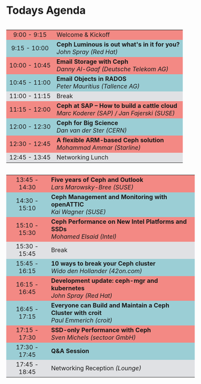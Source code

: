 <!-- .slide: data-background-image="images/cephdays-background-title-block.jpg" data-background-size="contain" -->
# Todays Agenda <!-- .element: class="cephday-front-h1" -->


<!-- .slide: data-background-image="images/cephdays-background-slides.jpg" data-background-size="contain" -->
<table class="cephdays--timetable" width="72%" align="left">
<tbody>
 <tr bgcolor="#F38984"><td align="center">9:00 - 9:15</td><td>Welcome &amp; Kickoff</td></tr>
 <tr bgcolor="#9BCED5"><td align="center">9:15 - 10:00</td><td><b>Ceph Luminous is out what's in it for you?</b><br> <i>John Spray (Red Hat)</i></td></tr>
 <tr bgcolor="#F38984"><td align="center">10:00 - 10:45</td><td><b>Email Storage with Ceph</b><br><i>Danny Al-Gaaf (Deutsche Telekom AG)</i></td></tr>
 <tr bgcolor="#9BCED5"><td align="center">10:45 - 11:00</td><td><b>Email Objects in RADOS</b><br><i>Peter Mauritius (Tallence AG)</i></td></tr>
 <tr bgcolor="#E0E1E4"><td align="center">11:00 - 11:15</td><td>Break</td></tr>
 <tr bgcolor="#F38984"><td align="center">11:15 - 12:00</td><td><b>Ceph at SAP – How to build a cattle cloud</b><br><i>Marc Koderer (SAP) / Jan Fajerski (SUSE)</i></td></tr>
 <tr bgcolor="#9BCED5"><td align="center">12:00 - 12:30</td><td><b>Ceph for Big Science</b><br> <i>Dan van der Ster (CERN)</i></td></tr>
 <tr bgcolor="#F38984"><td align="center">12:30 - 12:45</td><td><b>A flexible ARM-based Ceph solution                           </b><br> <i>Mohammad Ammar (Starline)</i><br></td></tr>
 <tr bgcolor="#E0E1E4"><td align="center">12:45 - 13:45</td><td>Networking Lunch</td></tr>
</tbody>
</table>


<!-- .slide: data-background-image="images/cephdays-background-slides.jpg" data-background-size="contain" -->
<table class="cephdays--timetable" width="72%" align="left">
<tbody>
 <tr bgcolor="#F38984"><td align="center">13:45 - 14:30</td><td><b>Five years of Ceph and Outlook</b><br> <i>Lars Marowsky-Bree (SUSE)</i></td></tr>
 <tr bgcolor="#9BCED5"><td align="center">14:30 - 15:10</td><td><b>Ceph Management and Monitoring with openATTIC</b><br> <i>Kai Wagner (SUSE)</i></td></tr>
 <tr bgcolor="#F38984"><td align="center">15:10 - 15:30</td><td><b>Ceph Performance on New Intel Platforms and SSDs</b><br> <i>Mohamed Elsaid (Intel)</i></td></tr>
 <tr bgcolor="#E0E1E4"><td align="center">15:30 - 15:45</td><td>Break</td></tr>
 <tr bgcolor="#9BCED5"><td align="center">15:45 - 16:15</td><td><b>10 ways to break your Ceph cluster</b><br> <i>Wido den Hollander (42on.com)</i></td></tr>
 <tr bgcolor="#F38984"><td align="center">16:15 - 16:45</td><td><b>Development update: ceph-mgr and kubernetes</b><br> <i>John Spray (Red Hat)</i></td></tr>
 <tr bgcolor="#9BCED5"><td align="center">16:45 - 17:15</td><td><b>Everyone can Build and Maintain a Ceph Cluster with croit</b><br> <i>Paul Emmerich (croit)</i></td></tr>
 <tr bgcolor="#F38984"><td align="center">17:15 - 17:30</td><td><b>SSD-only Performance with Ceph</b><br> <i>Sven Michels (sectoor GmbH)</i></td></tr>
 <tr bgcolor="#9BCED5"><td align="center">17:30 - 17:45</td><td><b>Q&A Session</b></td></tr>
 <tr bgcolor="#E0E1E4"><td align="center">17:45 - 18:45</td><td>Networking Reception <i>(Lounge)</i></td></tr>
</tbody>
</table>

